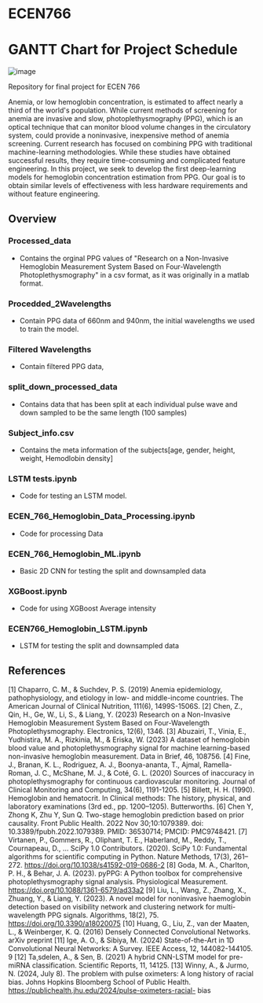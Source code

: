# ECEN766

# GANTT Chart for Project Schedule
![image](https://github.com/user-attachments/assets/2ceaee98-9c02-4a3e-8a7f-f93d6222c0e6)


Repository for final project for ECEN 766

  Anemia, or low hemoglobin concentration, is estimated to affect nearly a third of the world's population. While current methods of screening for anemia are invasive and slow, photoplethysmography (PPG), which is an optical technique that can monitor blood volume changes in the circulatory system, could provide a noninvasive, inexpensive method of anemia screening. Current research has focused on combining PPG with traditional machine-learning methodologies. While these studies have obtained successful results, they require time-consuming and complicated feature engineering. In this project, we seek to develop the first deep-learning models for hemoglobin concentration estimation from PPG. Our goal is to obtain similar levels of effectiveness with less hardware requirements and without feature engineering.

## Overview

### Processed_data 
- Contains the orginal PPG values of "Research on a Non-Invasive Hemoglobin Measurement System Based on Four-Wavelength Photoplethysmography" in a csv format, as it was originally in a matlab format.     
    
### Procedded_2Wavelengths
- Contain PPG data of 660nm and 940nm, the initial wavelengths we used to train the model. 

### Filtered Wavelengths 
- Contain filtered PPG data,

### split_down_processed_data
- Contains data that has been split at each individual pulse wave and down sampled to be the same length (100 samples)

### Subject_info.csv 
- Contains the meta information of the subjects[age, gender, height, weight, Hemodlobin density]

### LSTM tests.ipynb
- Code for testing an LSTM model.

### ECEN_766_Hemoglobin_Data_Processing.ipynb
- Code for processing Data

### ECEN_766_Hemoglobin_ML.ipynb
- Basic 2D CNN for testing the split and downsampled data

### XGBoost.ipynb
- Code for using XGBoost Average intensity

### ECEN766_Hemoglobin_LSTM.ipynb
- LSTM for testing the split and downsampled data





## References

[1] Chaparro, C. M., & Suchdev, P. S. (2019) Anemia epidemiology, pathophysiology, and etiology in low- and
middle-income countries. The American Journal of Clinical Nutrition, 111(6), 1499S-1506S.
[2] Chen, Z., Qin, H., Ge, W., Li, S., & Liang, Y. (2023) Research on a Non-Invasive Hemoglobin Measurement
System Based on Four-Wavelength Photoplethysmography. Electronics, 12(6), 1346.
[3] Abuzairi, T., Vinia, E., Yudhistira, M. A., Rizkinia, M., & Eriska, W. (2023) A dataset of hemoglobin blood
value and photoplethysmography signal for machine learning-based non-invasive hemoglobin measurement.
Data in Brief, 46, 108756.
[4] Fine, J., Branan, K. L., Rodriguez, A. J., Boonya-ananta, T., Ajmal, Ramella-Roman, J. C., McShane, M. J.,
& Coté, G. L. (2020) Sources of inaccuracy in photoplethysmography for continuous cardiovascular monitoring.
Journal of Clinical Monitoring and Computing, 34(6), 1191-1205.
[5] Billett, H. H. (1990). Hemoglobin and hematocrit. In Clinical methods: The history, physical, and laboratory
examinations (3rd ed., pp. 1200–1205). Butterworths.
[6] Chen Y, Zhong K, Zhu Y, Sun Q. Two-stage hemoglobin prediction based on prior causality. Front
Public Health. 2022 Nov 30;10:1079389. doi: 10.3389/fpubh.2022.1079389. PMID: 36530714; PMCID:
PMC9748421.
[7] Virtanen, P., Gommers, R., Oliphant, T. E., Haberland, M., Reddy, T., Cournapeau, D., ... SciPy 1.0
Contributors. (2020). SciPy 1.0: Fundamental algorithms for scientific computing in Python. Nature Methods,
17(3), 261–272. https://doi.org/10.1038/s41592-019-0686-2
[8] Goda, M. A., Charlton, P. H., & Behar, J. A. (2023). pyPPG: A Python toolbox for comprehensive
photoplethysmography signal analysis. Physiological Measurement. https://doi.org/10.1088/1361-6579/ad33a2
[9] Liu, L., Wang, Z., Zhang, X., Zhuang, Y., & Liang, Y. (2023). A novel model for noninvasive haemoglobin
detection based on visibility network and clustering network for multi-wavelength PPG signals. Algorithms,
18(2), 75. https://doi.org/10.3390/a18020075
[10] Huang, G., Liu, Z., van der Maaten, L., & Weinberger, K. Q. (2016) Densely Connected Convolutional
Networks. arXiv preprint
[11] Ige, A. O., & Sibiya, M. (2024) State-of-the-Art in 1D Convolutional Neural Networks: A Survey. IEEE
Access, 12, 144082-144105.
9
[12] Ta¸sdelen, A., & Sen, B. (2021) A hybrid CNN-LSTM model for pre-miRNA classification. Scientific Reports,
11, 14125.
[13] Winny, A., & Jurmo, N. (2024, July 8). The problem with pulse oximeters: A long history of racial bias.
Johns Hopkins Bloomberg School of Public Health. https://publichealth.jhu.edu/2024/pulse-oximeters-racial-
bias


  
